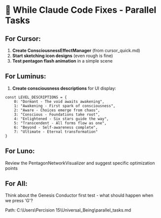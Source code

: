 # 🎯 While Claude Code Fixes - Parallel Tasks

## For Cursor:
1. **Create ConsciousnessEffectManager** (from cursor_quick.md)
2. **Start sketching icon designs** (even rough is fine)
3. **Test pentagon flash animation** in a simple scene

## For Luminus:
1. **Create consciousness descriptions** for UI display:
```gdscript
const LEVEL_DESCRIPTIONS = {
    0: "Dormant - The void awaits awakening",
    1: "Awakening - First spark of consciousness",
    2: "Aware - Choices emerge from chaos",
    3: "Conscious - Foundations take root",
    4: "Enlightened - Six stars guide the way",
    5: "Transcendent - All forms flow as one",
    6: "Beyond - Self-awareness complete",
    7: "Ultimate - Eternal transformation"
}
```

## For Luno:
Review the PentagonNetworkVisualizer and suggest specific optimization points

## For All:
Think about the Genesis Conductor first test - what should happen when we press 'G'?

Path: C:\Users\Percision 15\Universal_Being\parallel_tasks.md